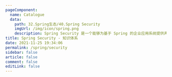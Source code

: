 ```yaml
---
pageComponent: 
  name: Catalogue
  data: 
    path: 32.Spring生态/40.Spring Security
    imgUrl: /img/icon/spring.png
    description: Spring Security 是一个能够为基于 Spring 的企业应用系统提供声明式的安全访问控制解决方案的安全框架。
title: Spring Security - 知识体系
date: 2021-11-25 19:34:06
permalink: /spring/security
sidebar: false
article: false
comment: false
editLink: false
---
```


